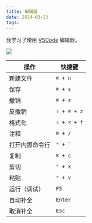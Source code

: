 ```yaml
---
title: 编辑器
date: 2024-03-23
tags: 
---
```


我学习了使用 [VSCode](https://code.visualstudio.com/) 编辑器。

![](https://code.visualstudio.com/assets/home/home-screenshot-mac-2x.png)

| 操作 | 快捷键 |
| --- | --- |
| 新建文件 | `⌘ + n` |
| 保存 | `⌘ + s` |
| 撤销 | `⌘ + z` |
| 反撤销 | `⇧ + ⌘ + z` |
| 格式化 | `⇧ + ⌥ + f` |
| 注释 | `⌘ + /` |
| 打开内置命令行 | `` ⌃ + ` `` |
| 复制 | `⌘ + c` |
| 剪切 | `⌃ + x` |
| 粘贴 | `⌃ + v` |
| 运行（调试） | `F5` |
| 自动补全 | `Enter` |
| 取消补全 | `Esc` |
